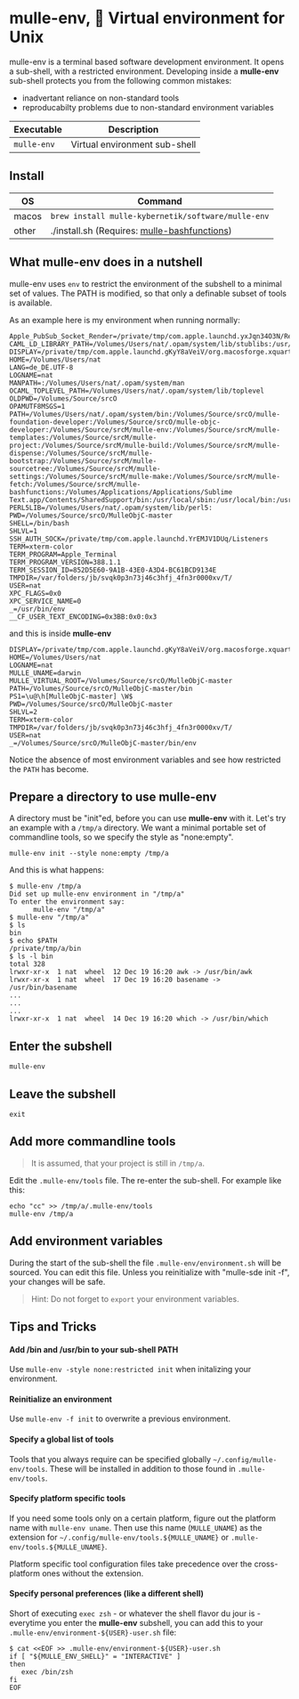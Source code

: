 # mulle-env, 🌳 Virtual environment for Unix

mulle-env is a terminal based software development environment. It opens a
sub-shell, with a restricted environment. Developing inside a **mulle-env**
sub-shell protects you from the following common mistakes:

* inadvertant reliance on non-standard tools
* reproducabilty problems due to non-standard environment variables

Executable          | Description
--------------------|--------------------------------
`mulle-env`         | Virtual environment sub-shell



## Install


OS          | Command
------------|------------------------------------
macos       | `brew install mulle-kybernetik/software/mulle-env`
other       | ./install.sh  (Requires: [mulle-bashfunctions](https://github.com/mulle-nat/mulle-bashfunctions))


## What mulle-env does in a nutshell

mulle-env uses `env` to restrict the environment of the subshell to a minimal
set of values. The PATH is modified, so that only a definable subset of tools
is available.

As an example here is my environment when running normally:

```
Apple_PubSub_Socket_Render=/private/tmp/com.apple.launchd.yxJqn34O3N/Render
CAML_LD_LIBRARY_PATH=/Volumes/Users/nat/.opam/system/lib/stublibs:/usr/local/lib/ocaml/stublibs
DISPLAY=/private/tmp/com.apple.launchd.gKyY8aVeiV/org.macosforge.xquartz:0
HOME=/Volumes/Users/nat
LANG=de_DE.UTF-8
LOGNAME=nat
MANPATH=:/Volumes/Users/nat/.opam/system/man
OCAML_TOPLEVEL_PATH=/Volumes/Users/nat/.opam/system/lib/toplevel
OLDPWD=/Volumes/Source/srcO
OPAMUTF8MSGS=1
PATH=/Volumes/Users/nat/.opam/system/bin:/Volumes/Source/srcO/mulle-foundation-developer:/Volumes/Source/srcO/mulle-objc-developer:/Volumes/Source/srcM/mulle-env:/Volumes/Source/srcM/mulle-templates:/Volumes/Source/srcM/mulle-project:/Volumes/Source/srcM/mulle-build:/Volumes/Source/srcM/mulle-dispense:/Volumes/Source/srcM/mulle-bootstrap:/Volumes/Source/srcM/mulle-sourcetree:/Volumes/Source/srcM/mulle-settings:/Volumes/Source/srcM/mulle-make:/Volumes/Source/srcM/mulle-fetch:/Volumes/Source/srcM/mulle-bashfunctions:/Volumes/Applications/Applications/Sublime Text.app/Contents/SharedSupport/bin:/usr/local/sbin:/usr/local/bin:/usr/bin:/bin:/usr/sbin:/sbin:/opt/X11/bin
PERL5LIB=/Volumes/Users/nat/.opam/system/lib/perl5:
PWD=/Volumes/Source/srcO/MulleObjC-master
SHELL=/bin/bash
SHLVL=1
SSH_AUTH_SOCK=/private/tmp/com.apple.launchd.YrEMJV1DUq/Listeners
TERM=xterm-color
TERM_PROGRAM=Apple_Terminal
TERM_PROGRAM_VERSION=388.1.1
TERM_SESSION_ID=852D5E60-9A1B-43E0-A3D4-BC61BCD9134E
TMPDIR=/var/folders/jb/svqk0p3n73j46c3hfj_4fn3r0000xv/T/
USER=nat
XPC_FLAGS=0x0
XPC_SERVICE_NAME=0
_=/usr/bin/env
__CF_USER_TEXT_ENCODING=0x3BB:0x0:0x3
```

and this is inside **mulle-env**

```
DISPLAY=/private/tmp/com.apple.launchd.gKyY8aVeiV/org.macosforge.xquartz:0
HOME=/Volumes/Users/nat
LOGNAME=nat
MULLE_UNAME=darwin
MULLE_VIRTUAL_ROOT=/Volumes/Source/srcO/MulleObjC-master
PATH=/Volumes/Source/srcO/MulleObjC-master/bin
PS1=\u@\h[MulleObjC-master] \W$
PWD=/Volumes/Source/srcO/MulleObjC-master
SHLVL=2
TERM=xterm-color
TMPDIR=/var/folders/jb/svqk0p3n73j46c3hfj_4fn3r0000xv/T/
USER=nat
_=/Volumes/Source/srcO/MulleObjC-master/bin/env
```

Notice the absence of most environment variables and see how restricted the
`PATH` has become.


## Prepare a directory to use mulle-env

A directory must be "init"ed, before you can use **mulle-env** with it.
Let's try an example with a `/tmp/a` directory. We want a minimal portable set
of commandline tools, so we specify the style as "none:empty".

```
mulle-env init --style none:empty /tmp/a
```

And this is what happens:

```
$ mulle-env /tmp/a
Did set up mulle-env environment in "/tmp/a"
To enter the environment say:
      mulle-env "/tmp/a"
$ mulle-env "/tmp/a"
$ ls
bin
$ echo $PATH
/private/tmp/a/bin
$ ls -l bin
total 328
lrwxr-xr-x  1 nat  wheel  12 Dec 19 16:20 awk -> /usr/bin/awk
lrwxr-xr-x  1 nat  wheel  17 Dec 19 16:20 basename -> /usr/bin/basename
...
...
...
lrwxr-xr-x  1 nat  wheel  14 Dec 19 16:20 which -> /usr/bin/which
```

## Enter the subshell

```
mulle-env
```

## Leave the subshell

```
exit
```


## Add more commandline tools

> It is assumed, that your project is still in `/tmp/a`.

Edit the `.mulle-env/tools` file. The re-enter the sub-shell.
For example like this:

```
echo "cc" >> /tmp/a/.mulle-env/tools
mulle-env /tmp/a
```

## Add environment variables

During the start of the sub-shell the file `.mulle-env/environment.sh` will be
sourced. You can edit this file. Unless you reinitialize with
"mulle-sde init -f", your changes will be safe.

> Hint: Do not forget to `export` your environment variables.


## Tips and Tricks


#### Add /bin and /usr/bin to your sub-shell PATH

Use `mulle-env -style none:restricted init` when initalizing your environment.

#### Reinitialize an environment

Use `mulle-env -f init` to overwrite a previous environment.

#### Specify a global list of tools

Tools that you always require can be specified globally
`~/.config/mulle-env/tools`. These will be installed in addition to those found
in `.mulle-env/tools`.

#### Specify platform specific tools

If you need some tools only on a certain platform, figure out the platform name
with `mulle-env uname`. Then use this name (`MULLE_UNAME`) as the extension for
`~/.config/mulle-env/tools.${MULLE_UNAME}` or `.mulle-env/tools.${MULLE_UNAME}`.

Platform specific tool configuration files take precedence over the
cross-platform ones without the extension.

#### Specify personal preferences (like a different shell)

Short of executing `exec zsh` - or whatever the shell flavor du jour is -
everytime you enter the **mulle-env** subshell, you can add this to your
`.mulle-env/environment-${USER}-user.sh` file:

```
$ cat <<EOF >> .mulle-env/environment-${USER}-user.sh
if [ "${MULLE_ENV_SHELL}" = "INTERACTIVE" ]
then
   exec /bin/zsh
fi
EOF
```



